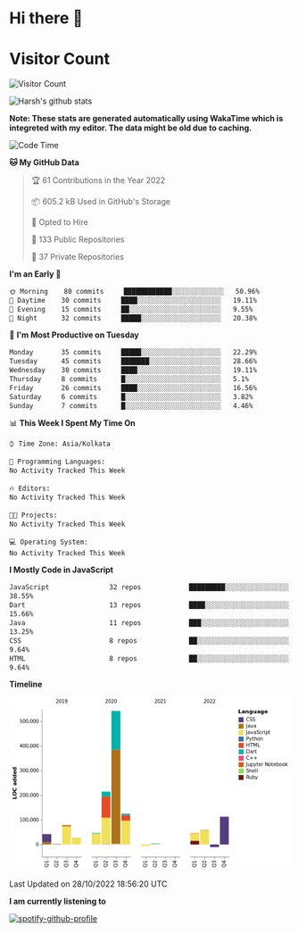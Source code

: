 # Hi there 👋 

# Visitor Count
![Visitor Count](https://profile-counter.glitch.me/harsh2201/count.svg)

![Harsh's github stats](https://github-readme-stats.vercel.app/api?username=harsh2201&show_icons=true&theme=radical)

**Note: These stats are generated automatically using WakaTime which is integreted with my editor. The data might be old due to caching.**

<!--START_SECTION:waka-->
![Code Time](http://img.shields.io/badge/Code%20Time-156%20hrs%2040%20mins-blue)

**🐱 My GitHub Data** 

> 🏆 61 Contributions in the Year 2022
 > 
> 📦 605.2 kB Used in GitHub's Storage 
 > 
> 💼 Opted to Hire
 > 
> 📜 133 Public Repositories 
 > 
> 🔑 37 Private Repositories  
 > 
**I'm an Early 🐤** 

```text
🌞 Morning    80 commits     ████████████░░░░░░░░░░░░░   50.96% 
🌆 Daytime    30 commits     ████░░░░░░░░░░░░░░░░░░░░░   19.11% 
🌃 Evening    15 commits     ██░░░░░░░░░░░░░░░░░░░░░░░   9.55% 
🌙 Night      32 commits     █████░░░░░░░░░░░░░░░░░░░░   20.38%

```
📅 **I'm Most Productive on Tuesday** 

```text
Monday       35 commits     █████░░░░░░░░░░░░░░░░░░░░   22.29% 
Tuesday      45 commits     ███████░░░░░░░░░░░░░░░░░░   28.66% 
Wednesday    30 commits     ████░░░░░░░░░░░░░░░░░░░░░   19.11% 
Thursday     8 commits      █░░░░░░░░░░░░░░░░░░░░░░░░   5.1% 
Friday       26 commits     ████░░░░░░░░░░░░░░░░░░░░░   16.56% 
Saturday     6 commits      █░░░░░░░░░░░░░░░░░░░░░░░░   3.82% 
Sunday       7 commits      █░░░░░░░░░░░░░░░░░░░░░░░░   4.46%

```


📊 **This Week I Spent My Time On** 

```text
⌚︎ Time Zone: Asia/Kolkata

💬 Programming Languages: 
No Activity Tracked This Week

🔥 Editors: 
No Activity Tracked This Week

🐱‍💻 Projects: 
No Activity Tracked This Week

💻 Operating System: 
No Activity Tracked This Week

```

**I Mostly Code in JavaScript** 

```text
JavaScript               32 repos            █████████░░░░░░░░░░░░░░░░   38.55% 
Dart                     13 repos            ████░░░░░░░░░░░░░░░░░░░░░   15.66% 
Java                     11 repos            ███░░░░░░░░░░░░░░░░░░░░░░   13.25% 
CSS                      8 repos             ██░░░░░░░░░░░░░░░░░░░░░░░   9.64% 
HTML                     8 repos             ██░░░░░░░░░░░░░░░░░░░░░░░   9.64%

```


**Timeline**

![Chart not found](https://raw.githubusercontent.com/harsh2201/harsh2201/master/charts/bar_graph.png) 


 Last Updated on 28/10/2022 18:56:20 UTC
<!--END_SECTION:waka-->


**I am currently listening to**

[![spotify-github-profile](https://spotify-github-profile.vercel.app/api/view?uid=0zd53poz5lu9da8yk1wq8bpss&cover_image=true)](https://spotify-github-profile.vercel.app/api/view?uid=0zd53poz5lu9da8yk1wq8bpss&redirect=true) 
